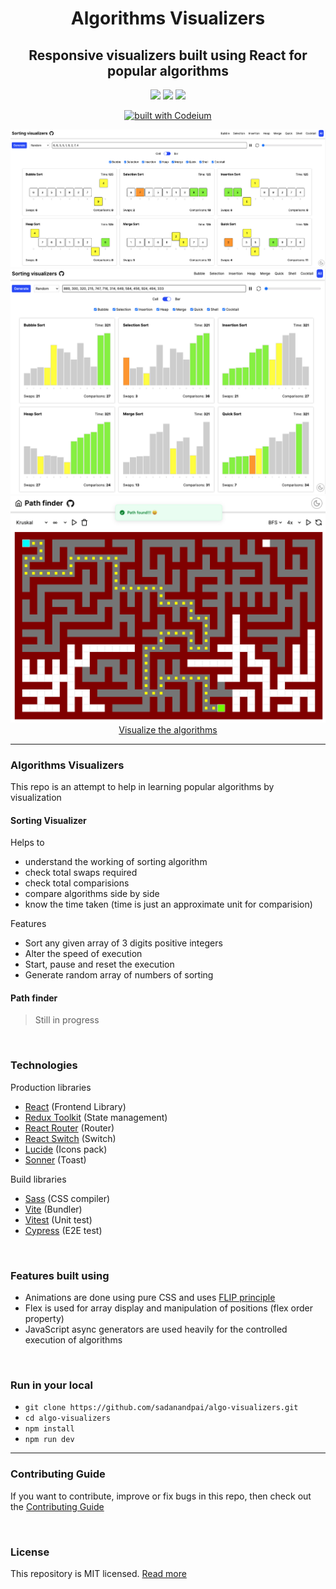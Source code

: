 <div align="center">
  <h1>Algorithms Visualizers</h1>
  <h2>Responsive visualizers built using React for popular algorithms</h2>
  <div>
    <a name="stars"><img src="https://img.shields.io/github/stars/sadanandpai/algo-visualizers?style=for-the-badge"></a>
    <a name="forks"><img src="https://img.shields.io/github/forks/sadanandpai/algo-visualizers?logoColor=green&style=for-the-badge"></a>
    <a name="license"><img src="https://img.shields.io/github/license/sadanandpai/algo-visualizers?style=for-the-badge"></a>
  </div>

[![built with Codeium](https://codeium.com/badges/main)](https://codeium.com)

<a href="https://sadanandpai.github.io/algo-visualizers/dist/"><img src="./public/images/cell.png" alt="cover" /></a>
<br/>
<a href="https://sadanandpai.github.io/algo-visualizers/dist/"><img src="./public/images/bar.png" alt="cover" /></a>
<br/>
<a href="https://sadanandpai.github.io/algo-visualizers/dist/"><img src="./public/images/path.png" alt="cover" /></a>
<a href="https://sadanandpai.github.io/algo-visualizers/dist/">Visualize the algorithms</a>

</div>

---

### Algorithms Visualizers
This repo is an attempt to help in learning popular algorithms by visualization

#### Sorting Visualizer
Helps to

- understand the working of sorting algorithm
- check total swaps required
- check total comparisions
- compare algorithms side by side
- know the time taken (time is just an approximate unit for comparision)

Features

- Sort any given array of 3 digits positive integers
- Alter the speed of execution
- Start, pause and reset the execution
- Generate random array of numbers of sorting

#### Path finder

> Still in progress

<br>

### Technologies

Production libraries

- [React](https://react.dev/) (Frontend Library)
- [Redux Toolkit](https://redux-toolkit.js.org/) (State management)
- [React Router](https://reactrouter.com/en/main/) (Router)
- [React Switch](https://react-switch.netlify.app/) (Switch)
- [Lucide](https://lucide.dev/) (Icons pack)
- [Sonner](https://sonner.emilkowal.ski/) (Toast)

Build libraries

- [Sass](https://sass-lang.com/) (CSS compiler)
- [Vite](https://vitejs.dev/) (Bundler)
- [Vitest](https://vitest.dev/) (Unit test)
- [Cypress](https://www.cypress.io/) (E2E test)

<br>

### Features built using

- Animations are done using pure CSS and uses
  [FLIP principle](https://aerotwist.com/blog/flip-your-animations/)
- Flex is used for array display and manipulation of positions (flex order
  property)
- JavaScript async generators are used heavily for the controlled execution of
  algorithms

<br>

### Run in your local

- `git clone https://github.com/sadanandpai/algo-visualizers.git`
- `cd algo-visualizers`
- `npm install`
- `npm run dev`

---

### Contributing Guide

If you want to contribute, improve or fix bugs in this repo, then check out the
[Contributing Guide](./CONTRIBUTING.md) <br/>

<br>

### License

This repository is MIT licensed. [Read more](./LICENSE)
